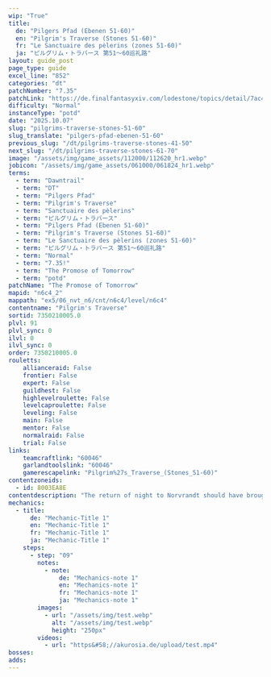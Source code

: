```yaml
---
wip: "True"
title:
  de: "Pilgers Pfad (Ebenen 51-60)"
  en: "Pilgrim's Traverse (Stones 51-60)"
  fr: "Le Sanctuaire des pèlerins (zones 51-60)"
  ja: "ピルグリム・トラバース 第51～60巡礼路"
layout: guide_post
page_type: guide
excel_line: "852"
categories: "dt"
patchNumber: "7.35"
patchLink: "https://de.finalfantasyxiv.com/lodestone/topics/detail/7ac423a7327836211fb9d13ced01367bdd8e6712"
difficulty: "Normal"
instanceType: "potd"
date: "2025.10.07"
slug: "pilgrims-traverse-stones-51-60"
slug_translate: "pilgers-pfad-ebenen-51-60"
previous_slug: "/dt/pilgrims-traverse-stones-41-50"
next_slug: "/dt/pilgrims-traverse-stones-61-70"
image: "/assets/img/game_assets/112000/112620_hr1.webp"
jobicon: "/assets/img/game_assets/061000/061824_hr1.webp"
terms:
  - term: "Dawntrail"
  - term: "DT"
  - term: "Pilgers Pfad"
  - term: "Pilgrim's Traverse"
  - term: "Sanctuaire des pèlerins"
  - term: "ピルグリム・トラバース"
  - term: "Pilgers Pfad (Ebenen 51-60)"
  - term: "Pilgrim's Traverse (Stones 51-60)"
  - term: "Le Sanctuaire des pèlerins (zones 51-60)"
  - term: "ピルグリム・トラバース 第51～60巡礼路"
  - term: "Normal"
  - term: "7.35!"
  - term: "The Promose of Tomorrow"
  - term: "potd"
patchName: "The Promose of Tomorrow"
mapid: "n6c4_2"
mappath: "ex5/06_nvt_n6/cnt/n6c4/level/n6c4"
contentname: "Pilgrim's Traverse"
sortid: 7350210005.0
plvl: 91
plvl_sync: 0
ilvl: 0
ilvl_sync: 0
order: 7350210005.0
rouletts:
    allianceraid: False
    frontier: False
    expert: False
    guildhest: False
    highlevelroulette: False
    levelcaproulette: False
    leveling: False
    main: False
    mentor: False
    normalraid: False
    trial: False
links:
    teamcraftlink: "60046"
    garlandtoolslink: "60046"
    gamerescapelink: "Pilgrim%27s_Traverse_(Stones_51-60)"
contentzoneids:
  - id: 8003EA8E
contentdescription: "The return of night to Norvrandt should have brought peaceful slumber to the Church of the First Light, but within its ruined chapels crawls an uneasy horde of sin eaters. With the aid of the faerie king, you must venture down the pilgrim road to attend an unlikely funeral and grant eternal rest to all who yet yearn for oblivion."
mechanics:
  - title:
      de: "Mechanic-Title 1"
      en: "Mechanic-Title 1"
      fr: "Mechanic-Title 1"
      ja: "Mechanic-Title 1"
    steps:
      - step: "09"
        notes:
          - note:
              de: "Mechanics-note 1"
              en: "Mechanics-note 1"
              fr: "Mechanics-note 1"
              ja: "Mechanics-note 1"
        images:
          - url: "/assets/img/test.webp"
            alt: "/assets/img/test.webp"
            height: "250px"
        videos:
          - url: "https&#58;//akurosia.de/upload/test.mp4"
bosses:
adds:
---
```

